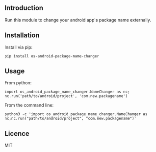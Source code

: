 Introduction
------------

Run this module to change your android app's package name externally.

## Installation
Install via pip:

    pip install os-android-package-name-changer

## Usage       
From python:
    
    import os_android_package_name_changer.NameChanger as nc;
    nc.run('path/to/android/project', 'com.new.packagename')
  
From the command line:

    python3 -c 'import os_android_package_name_changer.NameChanger as nc;nc.run("path/to/android/project", "com.new.packagename")'

## Licence
MIT